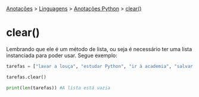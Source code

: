 <link rel="stylesheet" type="text/css" href="../../CSS/dark-theme.css">

[Anotações](../../) > [Linguagens](../Index.md) > [Anotações Python](./Index.md) > [clear()](./Clear.md)

# clear()

Lembrando que ele é um método de lista, ou seja é necessário ter uma lista instanciada para poder usar. Segue exemplo:

```python
tarefas = ["lavar a louça", "estudar Python", "ir à academia", "salvar o mundo"]

tarefas.clear()

print(len(tarefas)) #A lista está vazia
```